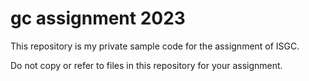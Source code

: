 # gc assignment 2023

This repository is my private sample code for the assignment of ISGC.

Do not copy or refer to files in this repository for your assignment.
